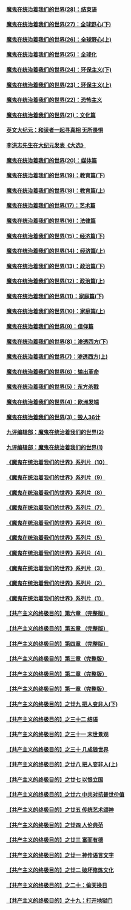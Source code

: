 #### [魔鬼在统治着我们的世界(28)：结束语](../pages/nsc422/n10936246.md?t=03312103) 
#### [魔鬼在统治着我们的世界(27)：全球野心(下)](../pages/nsc422/n10928319.md?t=03312103) 
#### [魔鬼在统治着我们的世界(26)：全球野心(上)](../pages/nsc422/n10900318.md?t=03312103) 
#### [魔鬼在统治着我们的世界(25)：全球化](../pages/nsc422/n10788205.md?t=03312103) 
#### [魔鬼在统治着我们的世界(24)：环保主义(下)](../pages/nsc422/n10695307.md?t=03312103) 
#### [魔鬼在统治着我们的世界(23)：环保主义(上)](../pages/nsc422/n10688613.md?t=03312103) 
#### [魔鬼在统治着我们的世界(22)：恐怖主义](../pages/nsc422/n10614727.md?t=03312103) 
#### [魔鬼在统治着我们的世界(21)：文化篇](../pages/nsc422/n10597706.md?t=03312103) 
#### [英文大纪元：和读者一起寻真相 无所畏惧](../pages/nsc422/n12542027.md?t=03312103) 
#### [李洪志先生在大纪元发表《大选》](../pages/nsc422/n12534746.md?t=03312103) 
#### [魔鬼在统治着我们的世界(20)：媒体篇](../pages/nsc422/n10586579.md?t=03312103) 
#### [魔鬼在统治着我们的世界(19)：教育篇(下)](../pages/nsc422/n10564808.md?t=03312103) 
#### [魔鬼在统治着我们的世界(18)：教育篇(上)](../pages/nsc422/n10526970.md?t=03312103) 
#### [魔鬼在统治着我们的世界(17)：艺术篇](../pages/nsc422/n10499093.md?t=03312103) 
#### [魔鬼在统治着我们的世界(16)：法律篇](../pages/nsc422/n10485969.md?t=03312103) 
#### [魔鬼在统治着我们的世界(15)：经济篇(下)](../pages/nsc422/n10469975.md?t=03312103) 
#### [魔鬼在统治着我们的世界(14)：经济篇(上)](../pages/nsc422/n10457370.md?t=03312103) 
#### [魔鬼在统治着我们的世界(13)：政治篇(下)](../pages/nsc422/n10448270.md?t=03312103) 
#### [魔鬼在统治着我们的世界(12)：政治篇(上)](../pages/nsc422/n10444576.md?t=03312103) 
#### [魔鬼在统治着我们的世界(11)：家庭篇(下)](../pages/nsc422/n10440961.md?t=03312103) 
#### [魔鬼在统治着我们的世界(10)：家庭篇(上)](../pages/nsc422/n10435448.md?t=03312103) 
#### [魔鬼在统治着我们的世界(9)：信仰篇](../pages/nsc422/n10432159.md?t=03312103) 
#### [魔鬼在统治着我们的世界(8)：渗透西方(下)](../pages/nsc422/n10429603.md?t=03312103) 
#### [魔鬼在统治着我们的世界(7)：渗透西方(上)](../pages/nsc422/n10426013.md?t=03312103) 
#### [魔鬼在统治着我们的世界(6)：输出革命](../pages/nsc422/n10421536.md?t=03312103) 
#### [魔鬼在统治着我们的世界(5)：东方杀戮](../pages/nsc422/n10417707.md?t=03312103) 
#### [魔鬼在统治着我们的世界(4)：欧洲发端](../pages/nsc422/n10414890.md?t=03312103) 
#### [魔鬼在统治着我们的世界(3)：毁人36计](../pages/nsc422/n10411583.md?t=03312103) 
#### [九评编辑部：魔鬼在统治着我们的世界(2)](../pages/nsc422/n10410036.md?t=03312103) 
#### [九评编辑部：魔鬼在统治着我们的世界(1)](../pages/nsc422/n10406825.md?t=03312103) 
#### [《魔鬼在统治着我们的世界》系列片（10）](../pages/nsc422/n12292670.md?t=03312103) 
#### [《魔鬼在统治着我们的世界》系列片（9）](../pages/nsc422/n12290859.md?t=03312103) 
#### [《魔鬼在统治着我们的世界》系列片（8）](../pages/nsc422/n12287445.md?t=03312103) 
#### [《魔鬼在统治着我们的世界》系列片（7）](../pages/nsc422/n12283425.md?t=03312103) 
#### [《魔鬼在统治着我们的世界》系列片（6）](../pages/nsc422/n12282314.md?t=03312103) 
#### [《魔鬼在统治着我们的世界》系列片（5）](../pages/nsc422/n12281419.md?t=03312103) 
#### [《魔鬼在统治着我们的世界》系列片（4）](../pages/nsc422/n12274024.md?t=03312103) 
#### [《魔鬼在统治着我们的世界》系列片（3）](../pages/nsc422/n12271322.md?t=03312103) 
#### [《魔鬼在统治着我们的世界》系列片（2）](../pages/nsc422/n12269049.md?t=03312103) 
#### [《魔鬼在统治着我们的世界》系列片（1）](../pages/nsc422/n12267575.md?t=03312103) 
#### [【共产主义的终极目的】第六章 （完整版）](../pages/nsc422/n11428913.md?t=03312103) 
#### [【共产主义的终极目的】第五章 （完整版）](../pages/nsc422/n11428912.md?t=03312103) 
#### [【共产主义的终极目的】第四章 （完整版）](../pages/nsc422/n11428907.md?t=03312103) 
#### [【共产主义的终极目的】第三章（完整版）](../pages/nsc422/n11428848.md?t=03312103) 
#### [【共产主义的终极目的】第二章（完整版）](../pages/nsc422/n11428831.md?t=03312103) 
#### [【共产主义的终极目的】第一章（完整版）](../pages/nsc422/n11417651.md?t=03312103) 
#### [【共产主义的终极目的】之廿九 把人变非人(下)](../pages/nsc422/n11344140.md?t=03312103) 
#### [【共产主义的终极目的】之三十二 结语](../pages/nsc422/n11360535.md?t=03312103) 
#### [【共产主义的终极目的】之三十一 末世景观](../pages/nsc422/n11351129.md?t=03312103) 
#### [【共产主义的终极目的】之三十 几成狼世界](../pages/nsc422/n11348280.md?t=03312103) 
#### [【共产主义的终极目的】之廿八 把人变非人(上)](../pages/nsc422/n11340492.md?t=03312103) 
#### [【共产主义的终极目的】之廿七 以恨立国](../pages/nsc422/n11336944.md?t=03312103) 
#### [【共产主义的终极目的】之廿六 中共对抗普世价值](../pages/nsc422/n11324785.md?t=03312103) 
#### [【共产主义的终极目的】之廿五 传统艺术颂神](../pages/nsc422/n11296396.md?t=03312103) 
#### [【共产主义的终极目的】之廿四 人伦典范](../pages/nsc422/n11296397.md?t=03312103) 
#### [【共产主义的终极目的】之廿三 富而有德](../pages/nsc422/n11283598.md?t=03312103) 
#### [【共产主义的终极目的】之廿一 神传语言文字](../pages/nsc422/n11263265.md?t=03312103) 
#### [【共产主义的终极目的】之廿二 破坏修炼文化](../pages/nsc422/n11245728.md?t=03312103) 
#### [【共产主义的终极目的】之二十：偷天换日](../pages/nsc422/n11238846.md?t=03312103) 
#### [【共产主义的终极目的】之十九：打开地狱门](../pages/nsc422/n11206376.md?t=03312103) 
